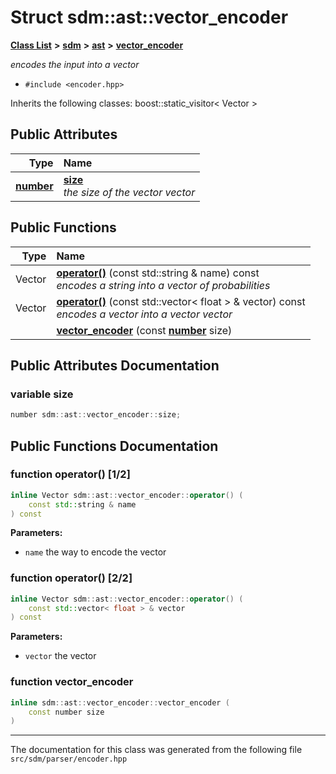 
<NavBar active_item_id="2"/>

# Struct sdm::ast::vector\_encoder


[**Class List**](annotated.md) **>** [**sdm**](namespacesdm.md) **>** [**ast**](namespacesdm_1_1ast.md) **>** [**vector\_encoder**](structsdm_1_1ast_1_1vector__encoder.md)



_encodes the input into a vector_ 

* `#include <encoder.hpp>`



Inherits the following classes: boost::static_visitor< Vector >










## Public Attributes

| Type | Name |
| ---: | :--- |
|  [**number**](namespacesdm.md#typedef-number) | [**size**](structsdm_1_1ast_1_1vector__encoder.md#variable-size)  <br>_the size of the vector vector_  |


## Public Functions

| Type | Name |
| ---: | :--- |
|  Vector | [**operator()**](structsdm_1_1ast_1_1vector__encoder.md#function-operator()-1-2) (const std::string & name) const<br>_encodes a string into a vector of probabilities_  |
|  Vector | [**operator()**](structsdm_1_1ast_1_1vector__encoder.md#function-operator()-2-2) (const std::vector&lt; float &gt; & vector) const<br>_encodes a vector into a vector vector_  |
|   | [**vector\_encoder**](structsdm_1_1ast_1_1vector__encoder.md#function-vector-encoder) (const [**number**](namespacesdm.md#typedef-number) size) <br> |








## Public Attributes Documentation


### variable size 


```cpp
number sdm::ast::vector_encoder::size;
```


## Public Functions Documentation


### function operator() [1/2]


```cpp
inline Vector sdm::ast::vector_encoder::operator() (
    const std::string & name
) const
```




**Parameters:**


* `name` the way to encode the vector 



        

### function operator() [2/2]


```cpp
inline Vector sdm::ast::vector_encoder::operator() (
    const std::vector< float > & vector
) const
```




**Parameters:**


* `vector` the vector 



        

### function vector\_encoder 


```cpp
inline sdm::ast::vector_encoder::vector_encoder (
    const number size
) 
```



------------------------------
The documentation for this class was generated from the following file `src/sdm/parser/encoder.hpp`